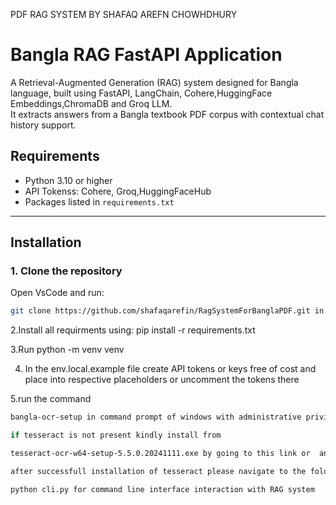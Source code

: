 PDF RAG SYSTEM BY SHAFAQ AREFN CHOWHDHURY

# Bangla RAG FastAPI Application

A Retrieval-Augmented Generation (RAG) system designed for Bangla language, built using FastAPI, LangChain, Cohere,HuggingFace Embeddings,ChromaDB and Groq LLM.  
It extracts answers from a Bangla textbook PDF corpus with contextual chat history support.


## Requirements

- Python 3.10 or higher
- API Tokenss: Cohere, Groq,HuggingFaceHub
- Packages listed in `requirements.txt`


---

## Installation

### 1. Clone the repository

Open VsCode and run:

```bash
git clone https://github.com/shafaqarefin/RagSystemForBanglaPDF.git in the terminal
```
2.Install all requirments using:
  pip install -r requirements.txt

3.Run python -m venv venv

4. In the env.local.example file create API tokens or keys free of cost and place into respective placeholders or uncomment the tokens there

5.run the command
 ```bash
 bangla-ocr-setup in command prompt of windows with administrative privillege

 if tesseract is not present kindly install from

 tesseract-ocr-w64-setup-5.5.0.20241111.exe by going to this link or  and follow the steps for installation

 after successfull installation of tesseract please navigate to the folder if not already opened in vscode terminal and run

python cli.py for command line interface interaction with RAG system





